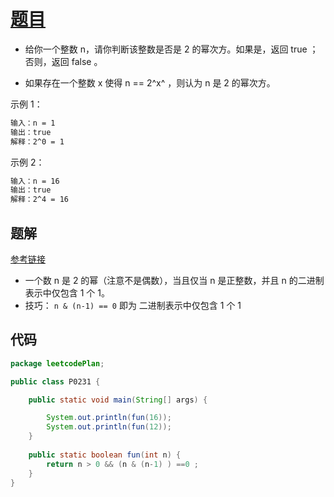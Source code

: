 ﻿

# [题目](https://leetcode-cn.com/problems/power-of-two/)
- 给你一个整数 n，请你判断该整数是否是 2 的幂次方。如果是，返回 true ；否则，返回 false 。

- 如果存在一个整数 x 使得 n == 2^x^ ，则认为 n 是 2 的幂次方。



示例 1：

```bash
输入：n = 1
输出：true
解释：2^0 = 1
```

示例 2：

```bash
输入：n = 16
输出：true
解释：2^4 = 16
```


## 题解
[参考链接](https://leetcode-cn.com/problems/power-of-two/solution/2de-mi-by-leetcode-solution-rny3/)

 - 一个数 n 是 2 的幂（注意不是偶数），当且仅当 n 是正整数，并且 n 的二进制表示中仅包含 1 个 1。
 -  技巧： `n & (n-1) == 0`   即为 二进制表示中仅包含 1 个 1


## 代码

```java
package leetcodePlan;

public class P0231 {

	public static void main(String[] args) {

		System.out.println(fun(16));
		System.out.println(fun(12));
	}
	
	public static boolean fun(int n) {
		return n > 0 && (n & (n-1) ) ==0 ;
	}
}

```

